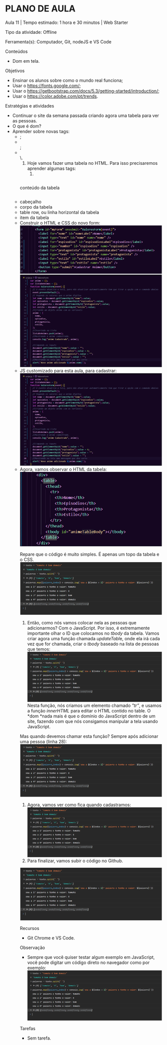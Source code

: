 # __PLANO DE AULA__

Aula 11 | Tempo estimado: 1 hora e 30 minutos | Web Starter

Tipo da atividade: Offline

Ferramenta\(s\): Computador, Git, nodeJS e VS Code

Conteúdos

- Dom em tela\.

Objetivos

- Ensinar os alunos sobre como o mundo real funciona;
- Usar o  [https://fonts\.google\.com/](https://fonts.google.com/);
- Usar o [https://getbootstrap\.com/docs/5\.3/getting\-started/introduction/](https://getbootstrap.com/docs/5.3/getting-started/introduction/);
- Usar o [https://color\.adobe\.com/pt/trends](https://color.adobe.com/pt/trends)\.  


Estratégias e atividades

- Continuar o site da semana passada criando agora uma tabela para ver as pessoas\.
- O que é dom?
- Aprender sobre novas tags:
	- <table>;
	- <thead></thead>;
	- <tbody></tbody>\.

1. Hoje vamos fazer uma tabela no HTML\. Para isso precisaremos aprender algumas tags:
	1. <table> conteúdo da tabela</table>
	2. <thead> cabeçalho </thead>
	3. <tbody> corpo da tabela </tbody>
	4. <tr> table row, ou linha horizontal da tabela </tr>
	5. <td> item da tabela </td>
2. Construir o HTML e CSS do novo form:  
![](https://raw.githubusercontent.com/YanBarbosaLouzada/docx-to-md/master/imagens/img_1758290911453317800.png)  
![](https://raw.githubusercontent.com/YanBarbosaLouzada/docx-to-md/master/imagens/img_1758290911455330700.png)
3. JS customizado para esta aula, para cadastrar:  
![](https://raw.githubusercontent.com/YanBarbosaLouzada/docx-to-md/master/imagens/img_1758290911455330700.png)
4. Agora, vamos observar o HTML da tabela:  
![](https://raw.githubusercontent.com/YanBarbosaLouzada/docx-to-md/master/imagens/img_1758290911458873700.png)

Repare que o código é muito simples\. É apenas um topo da tabela e o CSS\.  
![](https://raw.githubusercontent.com/YanBarbosaLouzada/docx-to-md/master/imagens/img_1758290911461330500.png)

1. Então, como nós vamos colocar nela as pessoas que adicionarmos? Com o JavaScript\. Por isso, é extremamente importante olhar o ID que colocamos no *tbody* da tabela\. Vamos criar agora uma função chamada *updateTabl*e, onde ela irá cada vez que for chamada, criar o *tbody* baseado na lista de pessoas que temos:  
![](https://raw.githubusercontent.com/YanBarbosaLouzada/docx-to-md/master/imagens/img_1758290911461330500.png)  
Nesta função, nós criamos um elemento chamado *"tr”*, e usamos a função *innerHTML* para editar o HTML contido no table\. O *dom *nada mais é que o domínio do JavaScript dentro de um site, fazendo com que nós consigamos manipular a tela usando JavaScript\.

  
Mas quando devemos chamar esta função? Sempre após adicionar uma pessoa \(linha 28\):  
![](https://raw.githubusercontent.com/YanBarbosaLouzada/docx-to-md/master/imagens/img_1758290911461330500.png)

1. Agora, vamos ver como fica quando cadastramos:  
![](https://raw.githubusercontent.com/YanBarbosaLouzada/docx-to-md/master/imagens/img_1758290911461330500.png)
2. Para finalizar, vamos subir o código no Github\.

![](https://raw.githubusercontent.com/YanBarbosaLouzada/docx-to-md/master/imagens/img_1758290911461330500.png)

Recursos

- Git Chrome e VS Code\.

Observação

- Sempre que você quiser testar algum exemplo em JavaScript, você pode digitar um código direto no navegador como por exemplo:  
![](https://raw.githubusercontent.com/YanBarbosaLouzada/docx-to-md/master/imagens/img_1758290911461330500.png)

Tarefas

- Sem tarefa\.

